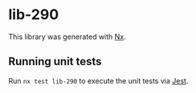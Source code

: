 # lib-290

This library was generated with [Nx](https://nx.dev).

## Running unit tests

Run `nx test lib-290` to execute the unit tests via [Jest](https://jestjs.io).
